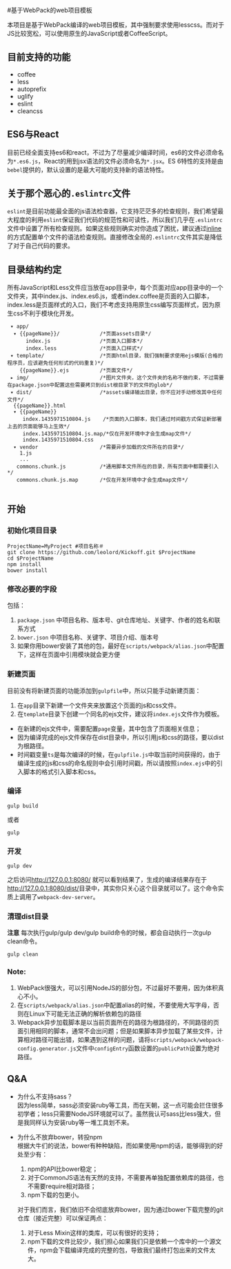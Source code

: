 #基于WebPack的web项目模板

本项目是基于WebPack编译的web项目模板，其中强制要求使用lesscss。而对于JS比较宽松，可以使用原生的JavaScript或者CoffeeScript。

## 目前支持的功能

* coffee
* less
* autoprefix
* uglify
* eslint
* cleancss

## ES6与React
  目前已经全面支持es6和react，不过为了尽量减少编译时间，es6的文件必须命名为`*.es6.js`，React的用到jsx语法的文件必须命名为`*.jsx`。ES 6特性的支持是由`bebel`提供的，默认设置的是最大可能的支持新的语法特性。

## 关于那个恶心的`.eslintrc`文件
  `eslint`是目前功能最全面的js语法检查器，它支持茫茫多的检查规则，我们希望最大程度的利用`eslint`保证我们代码的规范性和可读性，所以我们几乎在`.eslintrc`文件中设置了所有检查规则。如果这些规则确实对你造成了困扰，建议通过[inline](http://eslint.org/docs/user-guide/configuring)的方式配置单个文件的语法检查规则。直接修改全局的`.eslintrc`文件其实是降低了对于自己代码的要求。

## 目录结构约定

所有JavaScript和Less文件应当放在app目录中，每个页面对应app目录中的一个文件夹，其中index.js、index.es6.js，或者index.coffee是页面的入口脚本，index.less是页面样式的入口，我们不考虑支持用原生css编写页面样式，因为原生css不利于模块化开发。

```
 ▾ app/
  ▾ {{pageName}}/             /*页面assets目录*/
      index.js                /*页面入口脚本*/
      index.less              /*页面入口样式*/
 ▾ template/                  /*页面html目录，我们强制要求使用ejs模版(合格的程序员，应该避免任何形式的代码重复)*/
    {{pageName}}.ejs          /*页面文件*/
 ▸ img/                       /*图片文件夹，这个文件夹的名称不做约束，不过需要在package.json中配置这些需要拷贝到dist根目录下的文件的glob*/
 ▾ dist/                      /*assets编译输出目录，你不应对手动修改其中任何文件*/
  {{pageName}}.html
  ▾ {{pageName}}
     index.1435971510804.js    /*页面的入口脚本，我们通过时间戳方式保证新部署上去的页面能够马上生效*/
     index.1435971510804.js.map/*仅在开发环境中才会生成map文件*/
     index.1435971510804.css
  ▾ vendor                    /*需要异步加载的文件所在的目录*/
    1.js
    ...
   commons.chunk.js           /*通用脚本文件所在的目录，所有页面中都需要引入*/
   commons.chunk.js.map       /*仅在开发环境中才会生成map文件*/
  
```

## 开始

### 初始化项目目录
```
ProjectName=MyProject #项目名称＃
git clone https://github.com/leolord/Kickoff.git $ProjectName
cd $ProjectName
npm install
bower install
```
### 修改必要的字段
包括：

1. `package.json` 中项目名称、版本号、git仓库地址、关键字、作者的姓名和联系方式
2. `bower.json` 中项目名称、关键字、项目介绍、版本号
4. 如果你用bower安装了其他的包，最好在`scripts/webpack/alias.json`中配置下，这样在页面中引用模块就会更方便

### 新建页面
目前没有将新建页面的功能添加到`gulpfile`中，所以只能手动新建页面：

1. 在`app`目录下新建一个文件夹来放置这个页面的js和css文件。
2. 在`template`目录下创建一个同名的ejs文件，建议将`index.ejs`文件作为模板。
  * 在新建的ejs文件中，需要配置`page`变量，其中包含了页面相关信息；
  * 因为编译完成的ejs文件保存在dist目录中，所以引用js和css的路径，要以dist为根路径。
  * 时间戳变量`ts`是每次编译的时候，在`gulpfile.js`中取当前时间获得的，由于编译生成的js和css的命名规则中会引用时间戳，所以请按照`index.ejs`中的引入脚本的格式引入脚本和css。

### 编译

```shell
gulp build
```
或者

```shell
gulp
```

### 开发

```
gulp dev
```

之后访问<http://127.0.0.1:8080/> 就可以看到结果了，生成的编译结果存在于<http://127.0.0.1:8080/dist/>目录中，其实你只关心这个目录就可以了。这个命令实质上调用了`webpack-dev-server`。

### 清理dist目录
**注意** 每次执行gulp/gulp dev/gulp build命令的时候，都会自动执行一次gulp clean命令。

```shell
gulp clean
```


### Note:

1. WebPack很强大，可以引用NodeJS的部分包，不过最好不要用，因为体积真心不小。
2. 在`scripts/webpack/alias.json`中配置alias的时候，不要使用大写字母，否则在Linux下可能无法正确的解析依赖包的路径
3. Webpack异步加载脚本是以当前页面所在的路径为根路径的，不同路径的页面引用相同的脚本，通常不会出问题；但是如果脚本异步加载了某些文件，计算相对路径可能出错，如果遇到这样的问题，请将`scripts/webpack/webpack-config.generator.js`文件中`configEntry`函数设置的`publicPath`设置为绝对路径。

## Q&A
* 为什么不支持sass？  
  因为less简单，sass必须安装ruby等工具，而在天朝，这一点可能会拦住很多初学者；less只需要NodeJS环境就可以了。虽然我认可sass比less强大，但是我同样认为安装ruby等一堆工具划不来。

* 为什么不放弃bower，转投npm  
  根据大牛们的说法，bower有种种缺陷，而如果使用npm的话，能够得到的好处至少有： 
  1. npm的API比bower稳定； 
  2. 对于CommonJS语法有天然的支持，不需要再单独配置依赖库的路径，也不需要require相对路径； 
  3. npm下载的包更小。  
  
  对于我们而言，我们依旧不会彻底放弃bower，因为通过bower下载完整的git仓库（接近完整）可以保证两点：
  
    1. 对于Less Mixin这样的类库，可以有很好的支持； 
    2. npm下载的文件比较少，我们担心如果我们只是依赖一个库中的一个源文件，npm会下载编译完成的完整的包，导致我们最终打包出来的文件太大。

